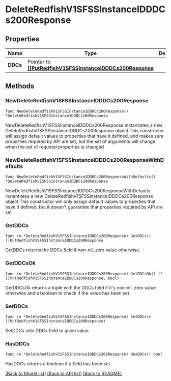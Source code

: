 # DeleteRedfishV1SFSSInstanceIDDDCs200Response

## Properties

Name | Type | Description | Notes
------------ | ------------- | ------------- | -------------
**DDCs** | Pointer to [**[]PutRedfishV1SFSSInstanceIDDDCs200Response**](PutRedfishV1SFSSInstanceIDDDCs200Response.md) |  | [optional] 

## Methods

### NewDeleteRedfishV1SFSSInstanceIDDDCs200Response

`func NewDeleteRedfishV1SFSSInstanceIDDDCs200Response() *DeleteRedfishV1SFSSInstanceIDDDCs200Response`

NewDeleteRedfishV1SFSSInstanceIDDDCs200Response instantiates a new DeleteRedfishV1SFSSInstanceIDDDCs200Response object
This constructor will assign default values to properties that have it defined,
and makes sure properties required by API are set, but the set of arguments
will change when the set of required properties is changed

### NewDeleteRedfishV1SFSSInstanceIDDDCs200ResponseWithDefaults

`func NewDeleteRedfishV1SFSSInstanceIDDDCs200ResponseWithDefaults() *DeleteRedfishV1SFSSInstanceIDDDCs200Response`

NewDeleteRedfishV1SFSSInstanceIDDDCs200ResponseWithDefaults instantiates a new DeleteRedfishV1SFSSInstanceIDDDCs200Response object
This constructor will only assign default values to properties that have it defined,
but it doesn't guarantee that properties required by API are set

### GetDDCs

`func (o *DeleteRedfishV1SFSSInstanceIDDDCs200Response) GetDDCs() []PutRedfishV1SFSSInstanceIDDDCs200Response`

GetDDCs returns the DDCs field if non-nil, zero value otherwise.

### GetDDCsOk

`func (o *DeleteRedfishV1SFSSInstanceIDDDCs200Response) GetDDCsOk() (*[]PutRedfishV1SFSSInstanceIDDDCs200Response, bool)`

GetDDCsOk returns a tuple with the DDCs field if it's non-nil, zero value otherwise
and a boolean to check if the value has been set.

### SetDDCs

`func (o *DeleteRedfishV1SFSSInstanceIDDDCs200Response) SetDDCs(v []PutRedfishV1SFSSInstanceIDDDCs200Response)`

SetDDCs sets DDCs field to given value.

### HasDDCs

`func (o *DeleteRedfishV1SFSSInstanceIDDDCs200Response) HasDDCs() bool`

HasDDCs returns a boolean if a field has been set.


[[Back to Model list]](../README.md#documentation-for-models) [[Back to API list]](../README.md#documentation-for-api-endpoints) [[Back to README]](../README.md)


